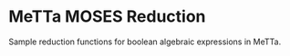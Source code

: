 # MeTTa MOSES Reduction


Sample reduction functions for boolean algebraic expressions in MeTTa.



